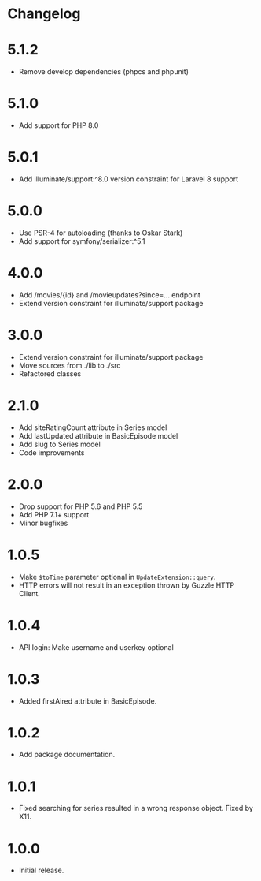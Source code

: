 # Changelog

# 5.1.2

* Remove develop dependencies (phpcs and phpunit)

# 5.1.0

* Add support for PHP 8.0

# 5.0.1

* Add illuminate/support:^8.0 version constraint for Laravel 8 support

# 5.0.0

* Use PSR-4 for autoloading (thanks to Oskar Stark)
* Add support for symfony/serializer:^5.1

# 4.0.0

* Add /movies/{id} and /movieupdates?since=... endpoint
* Extend version constraint for illuminate/support package

# 3.0.0

* Extend version constraint for illuminate/support package
* Move sources from ./lib to ./src
* Refactored classes

# 2.1.0

* Add siteRatingCount attribute in Series model
* Add lastUpdated attribute in BasicEpisode model
* Add slug to Series model
* Code improvements

# 2.0.0

* Drop support for PHP 5.6 and PHP 5.5
* Add PHP 7.1+ support
* Minor bugfixes

# 1.0.5
* Make `$toTime` parameter optional in `UpdateExtension::query`.
* HTTP errors will not result in an exception thrown by Guzzle HTTP Client.

# 1.0.4
* API login: Make username and userkey optional

# 1.0.3
* Added firstAired attribute in BasicEpisode.

# 1.0.2
* Add package documentation.

# 1.0.1
* Fixed searching for series resulted in a wrong response object. Fixed by X11.

# 1.0.0
* Initial release.
